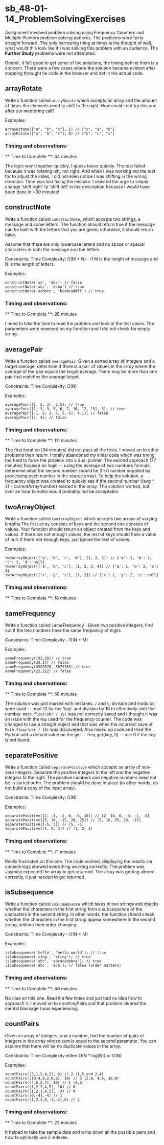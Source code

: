 # sb_48-01-14_ProblemSolvingExercises

Assignment involved problem solving using Frequency Counters and Multiple Pointers problem solving patterns. The problems were fairly straight forward. The only harrowing thing at times is the thought of well, what would this look like if I was solving this problem with an audience. The **Further Study** problems were not attempted.

Overall, it felt good to get some of the solutions, the timing behind them is a concern. There were a few cases where the solution became evident after stepping throught he code in the browser and not in the actual code.


## arrayRotate
Write a function called `arrayRotate` which accepts an array and the amount of times the elements need to shift to the right. How could I not try this one after our mentoring call?

Examples:
```
arrayRotate(["a", "b", "c"], 1) // ["c", "a", "b"]
arrayRotate(["a", "b", "c"], 8) // ["b", "c", "a"]
```

### Timing and observations:
** Time to Complete **: 64 minutes

The logic went together quickly, I guess toooo quickly. The test failed because it was rotating left, not right. And when I was working out the test for to adjust the index, I did not even notice I was shifting in the wrong direction. Time was lost fixing the mistake. I resisted the urge to simply change 'shift right' to 'shift left' in the description because I would have been done in ~30 minutes!


## constructNote
Write a function called `constructNote`, which accepts two strings, a message and some letters. The function should return true if the message can be built with the letters that you are given; otherwise, it should return false.

Assume that there are only lowercase letters and no space or special characters in both the message and the letters.

Constraints: Time Complexity: O(M + N) - If M is the length of message and N is the length of letters.

Examples:
```
constructNote('aa', 'abc') // false
constructNote('abc', 'dcba') // true
constructNote('aabbcc', 'bcabcaddff') // true
```

### Timing and observations:
** Time to Complete **: 28 minutes

I need to take the time to read the problem and look at the test cases. The parameters were reversed on my function and I did not check for empty string.


## averagePair

Write a function called `averagePair`. Given a sorted array of integers and a target average, determine if there is a pair of values in the array where the average of the pair equals the target average. There may be more than one pair that matches the average target.

Constraints: Time Complexity: O(N)

Examples:
```
averagePair([1, 2, 3], 2.5); // true
averagePair([1, 3, 3, 5, 6, 7, 10, 12, 19], 8); // true
averagePair([-1, 0, 3, 4, 5, 6], 4.1); // false
averagePair([], 4); // false
```

### Timing and observations:
** Time to Complete **: 111 minutes

The first iteration (34 minutes) did not pass all the tests. I moved on to other problems then return. I totally abandoned my initial code which was trying too hard to force the problem into a dual pointer. The second approach (77 minutes) focused on logic -- using the average of two numbers formula, determine what the second number should be (first number supplied by processing each number in the source array). To help the solution, a frequency object was created to quickly see if the second number ((avg * 2) - currentArrayNumber) existed in the array. The solution worked, but over an hour to solve would probably not be acceptable.



## twoArrayObject

Write a function called `twoArrayObject` which accepts two arrays of varying lengths.The first array consists of keys and the second one consists of values. Your function should return an object created from the keys and values. If there are not enough values, the rest of keys should have a value of null. If there not enough keys, just ignore the rest of values.

Examples: 
```
twoArrayObject(['a', 'b', 'c', 'd'], [1, 2, 3]) // {'a': 1, 'b': 2, 'c': 3, 'd': null}
twoArrayObject(['a', 'b', 'c'], [1, 2, 3, 4]) // {'a': 1, 'b': 2, 'c': 3}
twoArrayObject(['x', 'y', 'z'], [1, 2]) // {'x': 1, 'y': 2, 'z': null}
```

### Timing and observations:
** Time to Complete **: 18 minutes


## sameFrequency

Write a function called `s`ameFrequency`. Given two positive integers, find out if the two numbers have the same frequency of digits.

Constraints: Time Complexity - O(N + M)

Examples:
```
sameFrequency(182,281) // true
sameFrequency(34,14) // false
sameFrequency(3589578, 5879385) // true
sameFrequency(22,222) // false
```

### Timing and observations:
** Time to Complete **: 58 minutes

The solution was just marred with mistakes. `/` and `%`, division and modulos, were used -- mod 10 for the 'key' and division by 10 to effectively shift the number. `Math.floor(nbr / 10)` was not correctly saved and I thought it was an issue with the `Map` used for the frequency counter. The code was changed to use a straight object and that was when the incorrect save of `Math.floor(nbr / 10)` was discovered. Also mixed up code and tried the Python add a default value on the get -- freq.get(key, 0) -- use 0 if the key is not found.



## separatePositive

Write a function called `separatePositive` which accepts an array of non-zero integers. Separate the positive integers to the left and the negative integers to the right. The positive numbers and negative numbers need not be in sorted order. The problem should be done in place (in other words, do not build a copy of the input array).

Constraints: Time Complexity: O(N)

Examples:
```
separatePositive([2, -1, -3, 6, -8, 10]) // [2, 10, 6, -3, -1, -8]
separatePositive([5, 10, -15, 20, 25]) // [5, 10, 25, 20, -15]
separatePositive([-5, 5]) // [5, -5]
separatePositive([1, 2, 3]) // [1, 2, 3]
```


### Timing and observations:
** Time to Complete **: 71 minutes

Really frustrated on this one. The code worked, displaying the results via console logs showed everything working correctly. The problem was Jasmine expected the array to get returned. The array was getting altered correctly, it just needed to get returned.


## isSubsequence

Write a function called `isSubsequence` which takes in two strings and checks whether the characters in the first string form a subsequence of the characters in the second string. In other words, the function should check whether the characters in the first string appear somewhere in the second string, without their order changing.

Constraints: Time Complexity - O(N + M)

Examples:
```
isSubsequence('hello', 'hello world'); // true
isSubsequence('sing', 'sting'); // true
isSubsequence('abc', 'abracadabra'); // true
isSubsequence('abc', 'acb'); // false (order matters)
```

### Timing and observations:
** Time to Complete **: 48 minutes

No clue on this one. Read it a few times and just had no idea how to approach it. I moved on to countingPairs and that problem cleared the mental blockage I was experiencing.


## countPairs

Given an array of integers, and a number, find the number of pairs of integers in the array whose sum is equal to the second parameter. You can assume that there will be no duplicate values in the array.

Constraints: Time Complexity either O(N * log(N)) or O(N)

Examples:
```
countPairs([3,1,5,4,2], 6) // 2 (1,5 and 2,4)
countPairs([10,4,8,2,6,0], 10) // 3 (2,8, 4,6, 10,0)
countPairs([4,6,2,7], 10) // 1 (4,6)
countPairs([1,2,3,4,5], 10) // 0
countPairs([1,2,3,4,5], -3) // 0
countPairs([0,-4],-4) // 1
countPairs([1,2,3,0,-1,-2],0) // 2
```

### Timing and observations:
** Time to Complete **: 22 minutes

It helped to take the sample data and write down all the possible pairs and how to optimally use 2 indexes.


